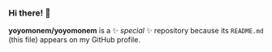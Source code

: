 ### Hi there! 👋


**yoyomonem/yoyomonem** is a ✨ _special_ ✨ repository because its `README.md` (this file) appears on my GitHub profile.












